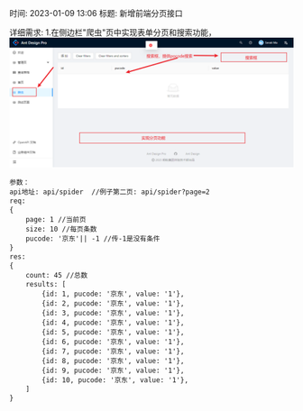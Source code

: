 时间: 2023-01-09 13:06
标题: 新增前端分页接口

详细需求: 1.在侧边栏"爬虫"页中实现表单分页和搜索功能，
![img.png](img.png)

    参数：
    api地址: api/spider  //例子第二页: api/spider?page=2
    req:
    {
        page: 1 //当前页
        size: 10 //每页条数
        pucode: '京东'|| -1 //传-1是没有条件
    }
    res:
    {
        count: 45 //总数
        results: [
            {id: 1, pucode: '京东', value: '1'},
            {id: 2, pucode: '京东', value: '1'},
            {id: 3, pucode: '京东', value: '1'},
            {id: 4, pucode: '京东', value: '1'},
            {id: 5, pucode: '京东', value: '1'},
            {id: 6, pucode: '京东', value: '1'},
            {id: 7, pucode: '京东', value: '1'},
            {id: 8, pucode: '京东', value: '1'},
            {id: 9, pucode: '京东', value: '1'},
            {id: 10, pucode: '京东', value: '1'},
        ]
    }
